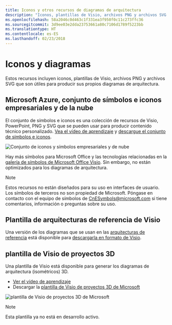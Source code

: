 ```yaml
---
title: Iconos y otros recursos de diagramas de arquitectura
description: "Iconos, plantillas de Visio, archivos PNG y archivos SVG que son útiles para producir sus propios diagramas de arquitectura"
ms.openlocfilehash: 58a2046c0d463c1f331ea3f950f0c11c273ffc36
ms.sourcegitcommit: 3d9ee03e2dda23753661a80c7106d1789f5223bb
ms.translationtype: HT
ms.contentlocale: es-ES
ms.lasthandoff: 02/23/2018
---
```

# <a name="icons-and-diagrams"></a>Iconos y diagramas

Estos recursos incluyen iconos, plantillas de Visio, archivos PNG y archivos SVG que son útiles para producir sus propios diagramas de arquitectura.

## <a name="microsoft-azure-cloud-and-enterprise-symbolicon-set"></a>Microsoft Azure, conjunto de símbolos e iconos empresariales y de la nube

El conjunto de símbolos e iconos es una colección de recursos de Visio, PowerPoint, PNG y SVG que se pueden usar para producir contenido técnico personalizado.
[Vea el vídeo de aprendizaje](http://aka.ms/CnESymbolsVideo) y [descargue el conjunto de símbolos e iconos](http://aka.ms/CnESymbols). 

![Conjunto de iconos y símbolos empresariales y de nube](./_images/CnESymbols.png)

Hay más símbolos para Microsoft Office y las tecnologías relacionadas en la [galería de símbolos de Microsoft Office Visio](http://www.microsoft.com/download/details.aspx?id=35772). Sin embargo, no están optimizados para los diagramas de arquitectura.   

> [!NOTE]
> Estos recursos no están diseñados para su uso en interfaces de usuario. Los símbolos de terceros no son propiedad de Microsoft.
> Póngase en contacto con el equipo de símbolos de [CnESymbols@microsoft.com](mailto:CnESymbols@microsoft.com) si tiene comentarios, información o preguntas sobre su uso.

## <a name="reference-architectures-visio-template"></a>Plantilla de arquitecturas de referencia de Visio 

Una versión de los diagramas que se usan en las [arquitecturas de referencia](../reference-architectures/index.md) está disponible para [descargarla en formato de Visio](https://aka.ms/arch-diagrams).

## <a name="3d-blueprint-visio-template"></a>plantilla de Visio de proyectos 3D

Una plantilla de Visio está disponible para generar los diagramas de arquitectura (isométricos) 3D.

- [Ver el vídeo de aprendizaje](http://aka.ms/3dBlueprintTemplateVideo) 
- Descargar la [plantilla de Visio de proyectos 3D de Microsoft](http://aka.ms/3DBlueprintTemplate)

![plantilla de Visio de proyectos 3D de Microsoft](./_images/3DBlueprintVisioTemplate.png)

> [!NOTE]
> Esta plantilla ya no está en desarrollo activo.
